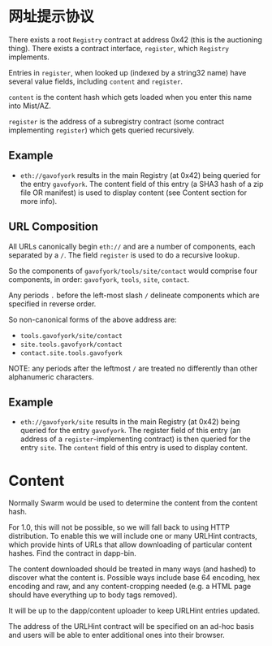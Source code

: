 # 网址提示协议

There exists a root `Registry` contract at address 0x42 (this is the auctioning thing). There exists a contract interface, `register`, which `Registry` implements.

Entries in `register`, when looked up (indexed by a string32 name) have several value fields, including `content` and `register`.

`content` is the content hash which gets loaded when you enter this name into Mist/AZ.

`register` is the address of a subregistry contract (some contract implementing `register`) which gets queried recursively.

## Example

- `eth://gavofyork` results in the main Registry (at 0x42) being queried for the entry `gavofyork`. The content field of this entry (a SHA3 hash of a zip file OR manifest) is used to display content (see Content section for more info).

## URL Composition

All URLs canonically begin `eth://` and are a number of components, each separated by a `/`. The field `register` is used to do a recursive lookup.

So the components of `gavofyork/tools/site/contact` would comprise four components, in order: `gavofyork`, `tools`, `site`, `contact`.

Any periods `.` before the left-most slash `/` delineate components which are specified in reverse order.

So non-canonical forms of the above address are:

- `tools.gavofyork/site/contact`
- `site.tools.gavofyork/contact`
- `contact.site.tools.gavofyork`

NOTE: any periods after the leftmost `/` are treated no differently than other alphanumeric characters.

## Example

- `eth://gavofyork/site` results in the main Registry (at 0x42) being queried for the entry `gavofyork`. The register field of this entry (an address of a `register`-implementing contract) is then queried for the entry `site`. The `content` field of this entry is used to display content.

# Content

Normally Swarm would be used to determine the content from the content hash.

For 1.0, this will not be possible, so we will fall back to using HTTP distribution. To enable this we will include one or many URLHint contracts, which provide hints of URLs that allow downloading of particular content hashes. Find the contract in dapp-bin.

The content downloaded should be treated in many ways (and hashed) to discover what the content is. Possible ways include base 64 encoding, hex encoding and raw, and any content-cropping needed (e.g. a HTML page should have everything up to body tags removed).

It will be up to the dapp/content uploader to keep URLHint entries updated.

The address of the URLHint contract will be specified on an ad-hoc basis and users will be able to enter additional ones into their browser.

